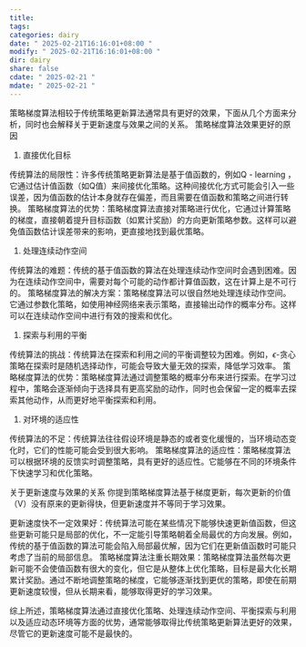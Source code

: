 ```yaml
---
title: 
tags: 
categories: dairy
date: " 2025-02-21T16:16:01+08:00 "
modify: " 2025-02-21T16:16:01+08:00 "
dir: dairy
share: false
cdate: " 2025-02-21 "
mdate: " 2025-02-21 "
---
```

策略梯度算法相较于传统策略更新算法通常具有更好的效果，下面从几个方面来分析，同时也会解释关于更新速度与效果之间的关系。
策略梯度算法效果更好的原因
1. 直接优化目标

传统算法的局限性：许多传统策略更新算法是基于值函数的，例如Q - learning ，它通过估计值函数（如Q值）来间接优化策略。这种间接优化方式可能会引入一些误差，因为值函数的估计本身就存在偏差，而且需要在值函数和策略之间进行转换。
策略梯度算法的优势：策略梯度算法直接对策略进行优化，它通过计算策略的梯度，直接朝着提升目标函数（如累计奖励）的方向更新策略参数。这样可以避免值函数估计误差带来的影响，更直接地找到最优策略。

1. 处理连续动作空间

传统算法的难题：传统的基于值函数的算法在处理连续动作空间时会遇到困难。因为在连续动作空间中，需要对每个可能的动作都计算值函数，这在计算上是不可行的。
策略梯度算法的解决方案：策略梯度算法可以很自然地处理连续动作空间。它通过参数化策略，如使用神经网络来表示策略，直接输出动作的概率分布。这样可以在连续动作空间中进行有效的搜索和优化。

1. 探索与利用的平衡

传统算法的挑战：传统算法在探索和利用之间的平衡调整较为困难。例如，$\epsilon$-贪心策略在探索时是随机选择动作，可能会导致大量无效的探索，降低学习效率。
策略梯度算法的优势：策略梯度算法通过调整策略的概率分布来进行探索。在学习过程中，策略会逐渐倾向于选择具有更高奖励的动作，同时也会保留一定的概率去探索其他动作，从而更好地平衡探索和利用。

1. 对环境的适应性

传统算法的不足：传统算法往往假设环境是静态的或者变化缓慢的，当环境动态变化时，它们的性能可能会受到很大影响。
策略梯度算法的适应性：策略梯度算法可以根据环境的反馈实时调整策略，具有更好的适应性。它能够在不同的环境条件下快速学习和优化策略。

关于更新速度与效果的关系
你提到策略梯度算法基于梯度更新，每次更新的价值（V）没有原来的更新得快，但更新速度并不等同于学习效果。

更新速度快不一定效果好：传统算法可能在某些情况下能够快速更新值函数，但这些更新可能只是局部的优化，不一定能引导策略朝着全局最优的方向发展。例如，传统的基于值函数的算法可能会陷入局部最优解，因为它们在更新值函数时可能只考虑了当前的局部信息。
策略梯度算法注重长期效果：策略梯度算法虽然每次更新可能不会使值函数有很大的变化，但它是从整体上优化策略，目标是最大化长期累计奖励。通过不断地调整策略的梯度，它能够逐渐找到更优的策略，即使在前期更新速度较慢，但从长期来看，能够取得更好的学习效果。

综上所述，策略梯度算法通过直接优化策略、处理连续动作空间、平衡探索与利用以及适应动态环境等方面的优势，通常能够取得比传统策略更新算法更好的效果，尽管它的更新速度可能不是最快的。